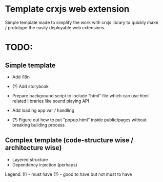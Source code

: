 # Template crxjs web extension

Simple template made to simplify the work with crxjs library to quickly make / prototype the easily deployable web extensions.

# TODO:

## Simple template

- Add i18n
- (?) Add storybook

- Prepare background script to include "html" file which can use html related libraries like sound playing API
- Add loading app var / handling
- (?) Figure out how to put "popup.html" inside public/pages without breaking building process.
  
## Complex template (code-structure wise / architecture wise)

- Layered structure
- Dependency injection (perhaps)

Legend:
(!) - must have
(?) - good to have but not must to have
